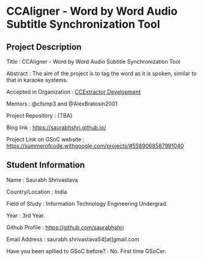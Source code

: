 # CCAligner - Word by Word Audio Subtitle Synchronization Tool

## Project Description

Title : CCAligner - Word by Word Audio Subtitle Synchronization Tool

Abstract : The aim of the project is to tag the word as it is spoken, similar to that in karaoke systems.

Accepted in Organization : [CCExtractor Development](https://github.com/CCExtractor/ccextractor "CCExtractor Development.")

Mentors : @cfsmp3 and @AlexBratosin2001

Project Repository : {TBA}

Blog link : https://saurabhshri.github.io/

Project Link on GSoC website : https://summerofcode.withgoogle.com/projects/#5589068587991040

## Student Information 

Name : Saurabh Shrivastava

Country/Location : India

Field of Study : Information Technology Engineering Undergrad.

Year : 3rd Year.

Github Profile : https://github.com/saurabhshri

Email Address : saurabh.shrivastava54[at]gmail.com

Have you been apllied to GSoC before? : No. First time GSoCer.
